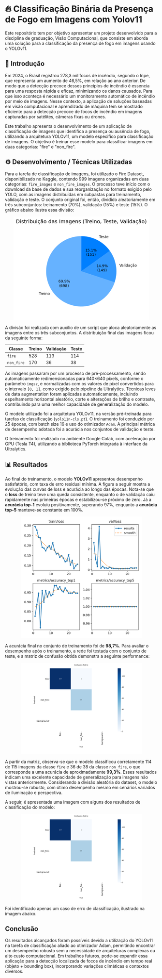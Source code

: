 # 🔥 Classificação Binária da Presença de Fogo em Imagens com Yolov11
Este repositório tem por objetivo apresentar um projeto desenvolvido para a disciplina de graduação, Visão Computacional, que consiste em aborda uma solução para a classificação da presença de fogo em imagens usando o YOLOv11.

## 📌 Introdução
Em 2024, o Brasil registrou 278,3 mil focos de incêndio, segundo o Inpe, que representa um aumento de 46,5%, em relação ao ano anterior. De modo que a detecção precoce desses principios de incêndio é essencia para uma resposta rápida e eficaz, minimizando os danos causados. Para que isso aconteça é necessário um monitoramento automático de incêndio por meio de imagens. Nesse contexto, a aplicação de soluções baseadas em visão computacional e aprendizado de máquina tem se mostrado eficiente para a detecção precoce de focos de incêndio em imagens capturadas por satélites, câmeras fixas ou drones.

Este trabalho apresenta o desenvolvimento de um aplicação de classificação de imagens que identifica a presença ou ausência de fogo, utilizando a arquitetura YOLOv11, um modelo especifico para classificação de imagens. O objetivo é treinar esse modelo para classificar imagens em duas categorias: "fire" e "non_fire".

## ⚙️ Desenvolvimento / Técnicas Utilizadas
Para a tarefa de classificação de imagens, foi utilizado o Fire Dataset, disponibilizado no Kaggle, contendo 999 imagens organizadas em duas categorias: `fire_images` e `non_fire_images`. O processo teve início com o download da base de dados e sua reorganização no formato exigido pelo YOLO, com as imagens distribuídas em subpastas para treinamento, validação e teste. O conjunto original foi, então, dividido aleatoriamente em três subconjuntos: treinamento (70%), validação (15%) e teste (15%). O gráfico abaixo ilustra essa divisão:
<p align="center">
<img src="assets/distribution_dataset_img.png" alt="Gráfico de Distribuição das Imagens no Dataset" width="450"/>
</p>

A divisão foi realizada com auxílio de um script que aloca aleatoriamente as imagens entre os três subconjuntos. A distribuição final das imagens ficou da seguinte forma:

| Classe     | Treino | Validação | Teste |
|------------|--------|-----------|-------|
| `fire`     | 528    | 113       | 114   |
| `non_fire` | 170    | 36        | 38    |

As imagens passaram por um processo de pré-processamento, sendo automaticamente redimensionadas para 640×640 pixels, conforme o parâmetro `imgsz`, e normalizadas com os valores de pixel convertidos para o intervalo `[0, 1]`, como exigido pelo pipeline da Ultralytics. Técnicas leves de data augmentation foram aplicadas automaticamente, incluindo espelhamento horizontal aleatório, corte e alterações de brilho e contraste, contribuindo para uma melhor capacidade de generalização do modelo.

O modelo utilizado foi a arquitetura YOLOv11, na versão pré-treinada para tarefas de classificação (`yolo11n-cls.pt`). O treinamento foi conduzido por 25 épocas, com batch size 16 e uso do otimizador `Adam`. A principal métrica de desempenho adotada foi a acurácia nos conjuntos de validação e teste.

O treinamento foi realizado no ambiente Google Colab, com aceleração por GPU (Tesla T4), utilizando a biblioteca PyTorch integrada à interface da Ultralytics.

## 📊 Resultados
Ao final do treinamento, o modelo **YOLOv11** apresentou desempenho satisfatório, com taxa de erro residual mínima. A figura a seguir mostra a evolução das curvas de loss e acurácia ao longo das épocas. Nota-se que o **loss** de treino teve uma queda consistente, enquanto o de validação caiu rapidamente nas primeiras épocas e estabilizou-se próximo de zero. Já a **acurácia top-1** evoluiu positivamente, superando 97%, enquanto a **acurácia top-5** manteve-se constante em 100%.

<div align="center"> <img src="assets/train/results.png" alt="Curvas de Acurácia e Perda" width="400"/> </div>

A acurácia final no conjunto de treinamento foi de **98,7%**. Para avaliar o desempenho após o treinamento, a rede foi testada com o conjunto de teste, e a matriz de confusão obtida demonstra a seguinte performance:
<div align="center"> <img src="assets/test/confusion_matrix.png" alt="Matriz de Confusão" width="400"/> </div>

A partir da matriz, observa-se que o modelo classificou corretamente 114 de 115 imagens da classe `fire` e 36 de 38 da classe `non_fire`, o que corresponde a uma acurácia de aproximadamente **99,3%**. Esses resultados indicam uma excelente capacidade de generalização para imagens não vistas anteriormente. Considerando a divisão aleatória do dataset, o modelo mostrou-se robusto, com ótimo desempenho mesmo em cenários variados de iluminação e perspectiva.

A seguir, é apresentada uma imagem com alguns dos resultados de classificação do modelo:
<div align="center"> <img src="assets/test/confusion_matrix.png" alt="Matriz de Confusão" width="400"/> </div>
Foi identificado apenas um caso de erro de classificação, ilustrado na imagem abaixo.

## Conclusão
Os resultados alcançados foram possíveis devido a utilização do YOLOv11 na tarefa de classificação aliado ao otimizador Adam, permitindo encontrar um desempenho robusto sem a necessidade de arquiteturas complexas ou alto custo computacional. Em trabalhos futuros, pode-se expandir essa aplicação para a detecção localizada de focos de incêndio em tempo real (objeto + bounding box), incorporando variações climáticas e contextos diversos. 

